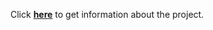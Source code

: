 Click **[here](https://2425-4chif-syp.github.io/01-projekte-2025-4chif-syp-trench/)** to get information about the project.